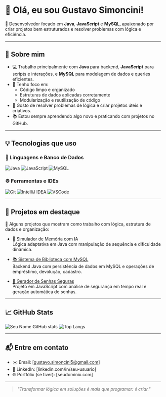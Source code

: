 # 👋 Olá, eu sou Gustavo Simoncini!

🎯 Desenvolvedor focado em **Java**, **JavaScript** e **MySQL**, apaixonado por criar projetos bem estruturados e resolver problemas com lógica e eficiência.

---

## 🧠 Sobre mim

- 💻 Trabalho principalmente com **Java** para backend, **JavaScript** para scripts e interações, e **MySQL** para modelagem de dados e queries eficientes.
- 🚀 Tenho foco em:
  - Código limpo e organizado
  - Estruturas de dados aplicadas corretamente
  - Modularização e reutilização de código
- 🧠 Gosto de resolver problemas de lógica e criar projetos úteis e criativos.
- 📚 Estou sempre aprendendo algo novo e praticando com projetos no GitHub.

---

## 💡 Tecnologias que uso

### 🧱 Linguagens e Banco de Dados
![Java](https://img.shields.io/badge/Java-ED8B00?style=for-the-badge&logo=java&logoColor=white)
![JavaScript](https://img.shields.io/badge/JavaScript-F7DF1E?style=for-the-badge&logo=javascript&logoColor=black)
![MySQL](https://img.shields.io/badge/MySQL-00758F?style=for-the-badge&logo=mysql&logoColor=white)

### ⚙️ Ferramentas e IDEs
![Git](https://img.shields.io/badge/Git-F05032?style=for-the-badge&logo=git&logoColor=white)
![IntelliJ IDEA](https://img.shields.io/badge/IDE-IntelliJIDEA-blue?style=for-the-badge&logo=intellijidea)
![VSCode](https://img.shields.io/badge/Editor-VSCode-007ACC?style=for-the-badge&logo=visual-studio-code&logoColor=white)

---

## 📂 Projetos em destaque

🌟 Alguns projetos que mostram como trabalho com lógica, estrutura de dados e organização:

- [🧠 Simulador de Memória com IA](https://github.com/seu-usuario/simulador-memoria)  
  Lógica adaptativa em Java com manipulação de sequência e dificuldade dinâmica.

- [📚 Sistema de Biblioteca com MySQL](https://github.com/GusaChan0101/Bibioteca-com-MySQL)  
  Backend Java com persistência de dados em MySQL e operações de empréstimo, devolução, cadastro.

- [🔐 Gerador de Senhas Seguras](https://github.com/seu-usuario/gerador-senhas)  
  Projeto em JavaScript com análise de segurança em tempo real e geração automática de senhas.

---

## 📈 GitHub Stats

![Seu Nome GitHub stats](https://github-readme-stats.vercel.app/api?username=GusaChan0101&show_icons=true&theme=tokyonight)
![Top Langs](https://github-readme-stats.vercel.app/api/top-langs/?username=GusaChan0101&layout=compact&theme=tokyonight)

---

## 📬 Entre em contato

- ✉️ Email: [gustavo.simoncini5@gmail.com]  
- 💼 LinkedIn: [linkedin.com/in/seu-usuario]  
- 🌐 Portfólio (se tiver): [seudominio.com]

---

> _"Transformar lógica em soluções é mais que programar: é criar."_  
